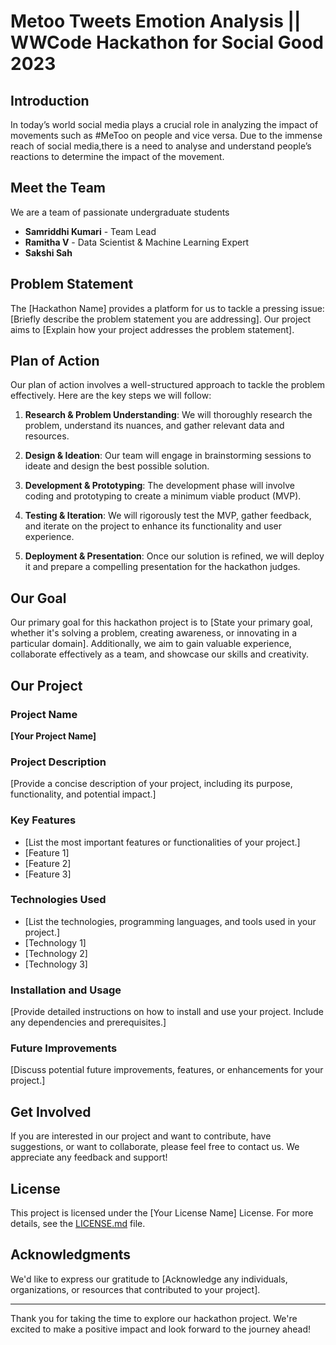 # Metoo Tweets Emotion Analysis || WWCode Hackathon for Social Good 2023

## Introduction

In today’s world social media plays a crucial role in analyzing the impact of movements such as #MeToo on people and vice versa. Due to the immense reach of social media,there is a need to analyse and understand people’s reactions to determine the impact of the movement.

## Meet the Team

We are a team of passionate undergraduate students 

- **Samriddhi Kumari** - Team Lead
- **Ramitha V** - Data Scientist & Machine Learning Expert
- **Sakshi Sah**

## Problem Statement

The [Hackathon Name] provides a platform for us to tackle a pressing issue: [Briefly describe the problem statement you are addressing]. Our project aims to [Explain how your project addresses the problem statement].

## Plan of Action

Our plan of action involves a well-structured approach to tackle the problem effectively. Here are the key steps we will follow:

1. **Research & Problem Understanding**: We will thoroughly research the problem, understand its nuances, and gather relevant data and resources.

2. **Design & Ideation**: Our team will engage in brainstorming sessions to ideate and design the best possible solution.

3. **Development & Prototyping**: The development phase will involve coding and prototyping to create a minimum viable product (MVP).

4. **Testing & Iteration**: We will rigorously test the MVP, gather feedback, and iterate on the project to enhance its functionality and user experience.

5. **Deployment & Presentation**: Once our solution is refined, we will deploy it and prepare a compelling presentation for the hackathon judges.

## Our Goal

Our primary goal for this hackathon project is to [State your primary goal, whether it's solving a problem, creating awareness, or innovating in a particular domain]. Additionally, we aim to gain valuable experience, collaborate effectively as a team, and showcase our skills and creativity.

## Our Project

### Project Name

**[Your Project Name]**

### Project Description

[Provide a concise description of your project, including its purpose, functionality, and potential impact.]

### Key Features

- [List the most important features or functionalities of your project.]
- [Feature 1]
- [Feature 2]
- [Feature 3]

### Technologies Used

- [List the technologies, programming languages, and tools used in your project.]
- [Technology 1]
- [Technology 2]
- [Technology 3]

### Installation and Usage

[Provide detailed instructions on how to install and use your project. Include any dependencies and prerequisites.]

### Future Improvements

[Discuss potential future improvements, features, or enhancements for your project.]

## Get Involved

If you are interested in our project and want to contribute, have suggestions, or want to collaborate, please feel free to contact us. We appreciate any feedback and support!

## License

This project is licensed under the [Your License Name] License. For more details, see the [LICENSE.md](LICENSE.md) file.

## Acknowledgments

We'd like to express our gratitude to [Acknowledge any individuals, organizations, or resources that contributed to your project].

---

Thank you for taking the time to explore our hackathon project. We're excited to make a positive impact and look forward to the journey ahead!
